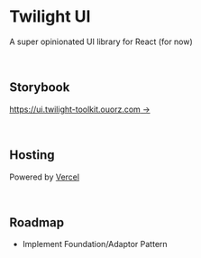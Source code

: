 # Twilight UI

A super opinionated UI library for React (for now)

<br/>

## Storybook

[https://ui.twilight-toolkit.ouorz.com →](https://ui.twilight-toolkit.ouorz.com)

<br/>

## Hosting

Powered by [Vercel](https://vercel.com)

<br/>

## Roadmap

- Implement Foundation/Adaptor Pattern
